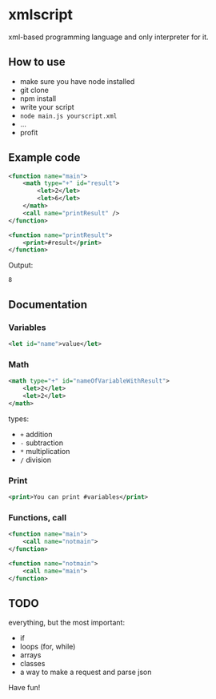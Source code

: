 # xmlscript

xml-based programming language and only interpreter for it.

## How to use
* make sure you have node installed
* git clone
* npm install
* write your script
* ```node main.js yourscript.xml```
* ...
* profit

## Example code
```xml
<function name="main">
    <math type="+" id="result">
        <let>2</let>
        <let>6</let>
    </math>
    <call name="printResult" />
</function>

<function name="printResult">
    <print>#result</print>
</function>
```
Output:
```
8
```

## Documentation

### Variables
```xml
<let id="name">value</let>
```

### Math

```xml
<math type="+" id="nameOfVariableWithResult">
    <let>2</let>
    <let>2</let>
</math>
```

types:
* `+` addition
* `-` subtraction
* `*` multiplication
* `/` division

### Print

```xml
<print>You can print #variables</print>
```

### Functions, call
```xml
<function name="main">
    <call name="notmain">
</function>

<function name="notmain">
    <call name="main">
</function>
```

## TODO
everything, but the most important:
* if
* loops (for, while)
* arrays
* classes
* a way to make a request and parse json

Have fun!